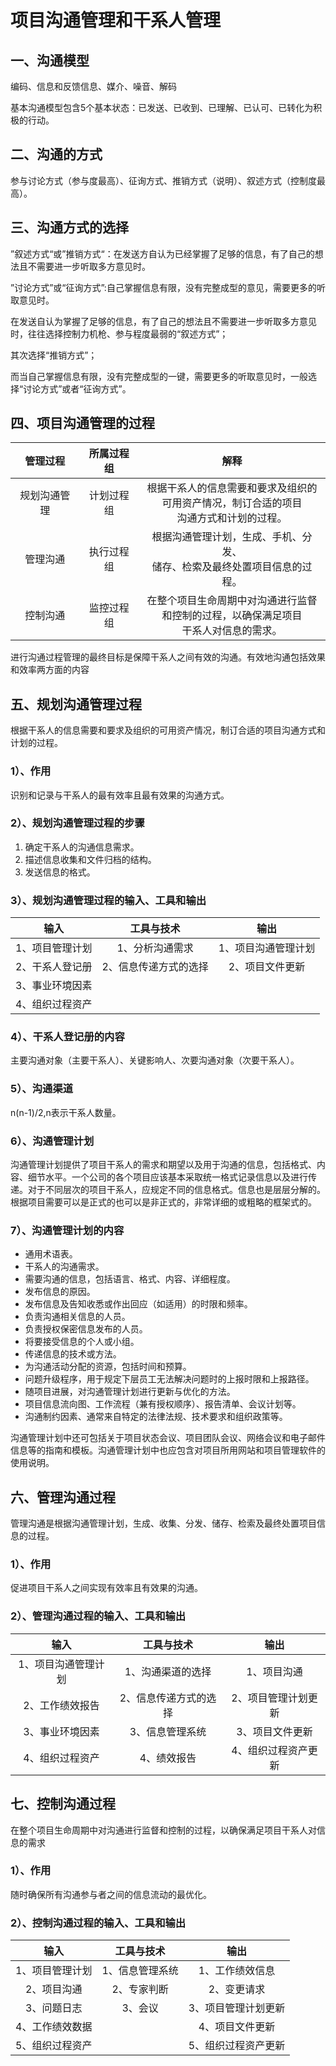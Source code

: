 # 项目沟通管理和干系人管理

## 一、沟通模型

编码、信息和反馈信息、媒介、噪音、解码

基本沟通模型包含5个基本状态：已发送、已收到、已理解、已认可、已转化为积极的行动。

## 二、沟通的方式

参与讨论方式（参与度最高）、征询方式、推销方式（说明）、叙述方式（控制度最高）。

## 三、沟通方式的选择

”叙述方式“或”推销方式“：在发送方自认为已经掌握了足够的信息，有了自己的想法且不需要进一步听取多方意见时。

”讨论方式”或“征询方式”:自己掌握信息有限，没有完整成型的意见，需要更多的听取意见时。

在发送自认为掌握了足够的信息，有了自己的想法且不需要进一步听取多方意见时，往往选择控制力机枪、参与程度最弱的“叙述方式”；

其次选择“推销方式”；

而当自己掌握信息有限，没有完整成型的一键，需要更多的听取意见时，一般选择“讨论方式”或者“征询方式”。

## 四、项目沟通管理的过程

|   管理过程   | 所属过程组 |                             解释                             |
| :----------: | :--------: | :----------------------------------------------------------: |
| 规划沟通管理 | 计划过程组 | 根据干系人的信息需要和要求及组织的<br />可用资产情况，制订合适的项目<br />沟通方式和计划的过程。 |
|   管理沟通   | 执行过程组 | 根据沟通管理计划，生成、手机、分发、<br/>储存、检索及最终处置项目信息的过程。 |
|   控制沟通   | 监控过程组 | 在整个项目生命周期中对沟通进行监督<br />和控制的过程，以确保满足项目<br />干系人对信息的需求。 |

进行沟通过程管理的最终目标是保障干系人之间有效的沟通。有效地沟通包括效果和效率两方面的内容

## 五、规划沟通管理过程

根据干系人的信息需要和要求及组织的可用资产情况，制订合适的项目沟通方式和计划的过程。

### 1）、作用

识别和记录与干系人的最有效率且最有效果的沟通方式。

### 2）、规划沟通管理过程的步骤

1. 确定干系人的沟通信息需求。
2. 描述信息收集和文件归档的结构。
3. 发送信息的格式。

### 3）、规划沟通管理过程的输入、工具和输出

|      输入       |      工具与技术       |        输出         |
| :-------------: | :-------------------: | :-----------------: |
| 1、项目管理计划 |    1、分析沟通需求    | 1、项目沟通管理计划 |
| 2、干系人登记册 | 2、信息传递方式的选择 |   2、项目文件更新   |
| 3、事业环境因素 |                       |                     |
| 4、组织过程资产 |                       |                     |

### 4）、干系人登记册的内容

主要沟通对象（主要干系人）、关键影响人、次要沟通对象（次要干系人）。

### 5）、沟通渠道

n(n-1)/2,n表示干系人数量。

### 6）、沟通管理计划

沟通管理计划提供了项目干系人的需求和期望以及用于沟通的信息，包括格式、内容、细节水平。一个公司的各个项目应该基本采取统一格式记录信息以及进行传递。对于不同层次的项目干系人，应规定不同的信息格式。信息也是层层分解的。根据项目需要可以是正式的也可以是非正式的，非常详细的或粗略的框架式的。

### 7）、沟通管理计划的内容

- 通用术语表。
- 干系人的沟通需求。
- 需要沟通的信息，包括语言、格式、内容、详细程度。
- 发布信息的原因。
- 发布信息及告知收悉或作出回应（如适用）的时限和频率。
- 负责沟通相关信息的人员。
- 负责授权保密信息发布的人员。
- 将要接受信息的个人或小组。
- 传递信息的技术或方法。
- 为沟通活动分配的资源，包括时间和预算。
- 问题升级程序，用于规定下层员工无法解决问题时的上报时限和上报路径。
- 随项目进展，对沟通管理计划进行更新与优化的方法。
- 项目信息流向图、工作流程（兼有授权顺序）、报告清单、会议计划等。
- 沟通制约因素、通常来自特定的法律法规、技术要求和组织政策等。

沟通管理计划中还可包括关于项目状态会议、项目团队会议、网络会议和电子邮件信息等的指南和模板。沟通管理计划中也应包含对项目所用网站和项目管理软件的使用说明。

## 六、管理沟通过程

管理沟通是根据沟通管理计划，生成、收集、分发、储存、检索及最终处置项目信息的过程。

### 1）、作用

促进项目干系人之间实现有效率且有效果的沟通。

### 2）、管理沟通过程的输入、工具和输出

|        输入         |      工具与技术       |        输出         |
| :-----------------: | :-------------------: | :-----------------: |
| 1、项目沟通管理计划 |   1、沟通渠道的选择   |     1、项目沟通     |
|   2、工作绩效报告   | 2、信息传递方式的选择 | 2、项目管理计划更新 |
|   3、事业环境因素   |    3、信息管理系统    |   3、项目文件更新   |
|   4、组织过程资产   |      4、绩效报告      | 4、组织过程资产更新 |

## 七、控制沟通过程

在整个项目生命周期中对沟通进行监督和控制的过程，以确保满足项目干系人对信息的需求

### 1）、作用

随时确保所有沟通参与者之间的信息流动的最优化。

### 2）、控制沟通过程的输入、工具和输出

|      输入       |   工具与技术    |        输出         |
| :-------------: | :-------------: | :-----------------: |
| 1、项目管理计划 | 1、信息管理系统 |   1、工作绩效信息   |
|   2、项目沟通   |   2、专家判断   |     2、变更请求     |
|   3、问题日志   |     3、会议     | 3、项目管理计划更新 |
| 4、工作绩效数据 |                 |   4、项目文件更新   |
| 5、组织过程资产 |                 | 5、组织过程资产更新 |